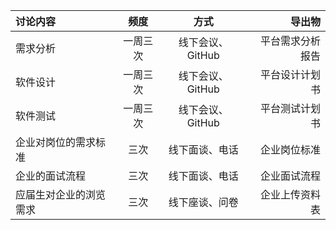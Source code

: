 |讨论内容|频度|方式|导出物|
|:--|:--:|:--:|--:|
|需求分析|一周三次|线下会议、GitHub|平台需求分析报告|
|软件设计|一周三次|线下会议、GitHub|平台设计计划书|
|软件测试|一周三次|线下会议、GitHub|平台测试计划书|
|企业对岗位的需求标准|三次|线下面谈、电话|企业岗位标准|
|企业的面试流程|三次|线下面谈、电话|企业面试流程|
|应届生对企业的浏览需求|三次|线下座谈、问卷|企业上传资料表|
